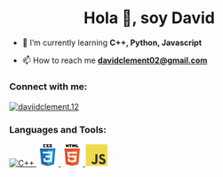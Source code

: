 <h1 align="center">Hola 👋, soy David</h1>

- 🌱 I’m currently learning **C++, Python, Javascript**

- 📫 How to reach me **davidclement02@gmail.com**

<h3 align="left">Connect with me:</h3>
<p align="left">
<a href="https://instagram.com/daviidclement.12" target="blank"><img align="center" src="https://raw.githubusercontent.com/rahuldkjain/github-profile-readme-generator/master/src/images/icons/Social/instagram.svg" alt="daviidclement.12" height="30" width="40" /></a>
</p>

<h3 align="left">Languages and Tools:</h3>
<p align="left"> <a href="https://isocpp.org" target="_blank" rel="noreferrer"> 
  <img src="https://upload.wikimedia.org/wikipedia/commons/thumb/1/18/C%2B%2B_Logo.svg/1200px-C%2B%2B_Logo.svg.png" alt="C++" width="40" height="40"/> 
</a> <a href="https://www.w3schools.com/css/" target="_blank" rel="noreferrer"> <img src="https://raw.githubusercontent.com/devicons/devicon/master/icons/css3/css3-original-wordmark.svg" alt="css3" width="40" height="40"/> </a> <a href="https://www.w3.org/html/" target="_blank" rel="noreferrer"> <img src="https://raw.githubusercontent.com/devicons/devicon/master/icons/html5/html5-original-wordmark.svg" alt="html5" width="40" height="40"/> </a> <a href="https://developer.mozilla.org/en-US/docs/Web/JavaScript" target="_blank" rel="noreferrer"> <img src="https://raw.githubusercontent.com/devicons/devicon/master/icons/javascript/javascript-original.svg" alt="javascript" width="40" height="40"/> </a> </p>
